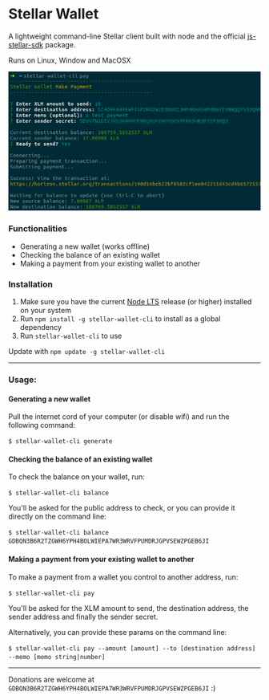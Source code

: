 # Stellar Wallet

A lightweight command-line Stellar client built with node and the official [js-stellar-sdk](https://stellar.github.io/js-stellar-sdk/) package.

Runs on Linux, Window and MacOSX

![Network diagram](screenshot.png)

### Functionalities
- Generating a new wallet (works offline)
- Checking the balance of an existing wallet
- Making a payment from your existing wallet to another

### Installation
1. Make sure you have the current [Node LTS](https://nodejs.org/en/) release (or higher) installed on your system
2. Run `npm install -g stellar-wallet-cli` to install as a global dependency
3. Run `stellar-wallet-cli` to use

Update with `npm update -g stellar-wallet-cli`

---

### Usage:

#### Generating a new wallet

Pull the internet cord of your computer (or disable wifi) and run the following command:

`$ stellar-wallet-cli generate`

#### Checking the balance of an existing wallet

To check the balance on your wallet, run:

`$ stellar-wallet-cli balance`

You'll be asked for the public address to check, or you can provide it directly on the command line:

`$ stellar-wallet-cli balance GDBQN3B6R2TZGWH6YPH4BOLWIEPA7WR3WRVFPUMDRJGPVSEWZPGEB6JI`

#### Making a payment from your existing wallet to another

To make a payment from a wallet you control to another address, run:

`$ stellar-wallet-cli pay`

You'll be asked for the XLM amount to send, the destination address, the sender address and finally the sender secret.

Alternatively, you can provide these params on the command line:

`$ stellar-wallet-cli pay --amount [amount] --to [destination address] --memo [memo string|number]`


---

Donations are welcome at `GDBQN3B6R2TZGWH6YPH4BOLWIEPA7WR3WRVFPUMDRJGPVSEWZPGEB6JI` :)